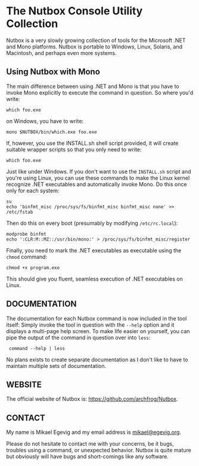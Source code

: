 # The Nutbox Console Utility Collection
Nutbox is a very slowly growing collection of tools for the Microsoft .NET and Mono platforms.  Nutbox is portable to Windows,
Linux, Solaris, and Macintosh, and perhaps even more systems.

## Using Nutbox with Mono
The main difference between using .NET and Mono is that you have to invoke Mono explicitly to execute the command in question.  So
where you'd write:

    which foo.exe

on Windows, you have to write:

    mono $NUTBOX/bin/which.exe foo.exe

If, however, you use the INSTALL.sh shell script provided, it will create suitable wrapper scripts so that you only need to write:

    which foo.exe

Just like under Windows.  If you don't want to use the `INSTALL.sh` script and you're using Linux, you can use these commands to
make the Linux kernel recognize .NET executables and automatically invoke Mono.  Do this once only for each system:

	su
	echo 'binfmt_misc /proc/sys/fs/binfmt_misc binfmt_misc none' >> /etc/fstab

Then do this on every boot (presumably by modifying `/etc/rc.local`):

	modprobe binfmt
	echo ':CLR:M::MZ::/usr/bin/mono:' > /proc/sys/fs/binfmt_misc/register

Finally, you need to mark the .NET executables as executable using the `chmod` command:

	chmod +x program.exe

This should give you fluent, seamless execution of .NET executables on Linux.

## DOCUMENTATION
The documentation for each Nutbox command is now included in the tool itself: Simply invoke the tool in question with the `--help`
option and it displays a multi-page help screen.  To make life easier on yourself, you can pipe the output of the command in
question over into `less`:

     command --help | less

No plans exists to create separate documentation as I don't like to have to maintain multiple sets of documentation.

## WEBSITE
The official website of Nutbox is: https://github.com/archfrog/Nutbox.

## CONTACT
My name is Mikael Egevig and my email address is mikael@egevig.org.

Please do not hesitate to contact me with your concerns, be it bugs, troubles using a command, or unexpected behavior.  Nutbox is
quite mature but obviously will have bugs and short-comings like any software.

